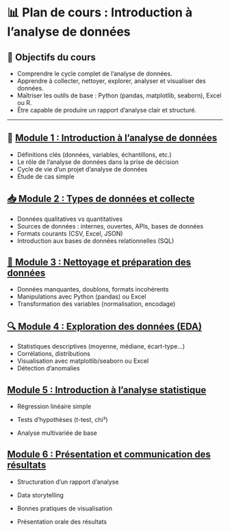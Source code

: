 # 📊 Plan de cours : Introduction à l’analyse de données

## 🎯 Objectifs du cours
- Comprendre le cycle complet de l’analyse de données.
- Apprendre à collecter, nettoyer, explorer, analyser et visualiser des données.
- Maîtriser les outils de base : Python (pandas, matplotlib, seaborn), Excel ou R.
- Être capable de produire un rapport d’analyse clair et structuré.

---

## 🧩 [Module 1 : Introduction à l’analyse de données](introduction-a-lanalyse-de-donnees.md)
- Définitions clés (données, variables, échantillons, etc.)
- Le rôle de l’analyse de données dans la prise de décision
- Cycle de vie d’un projet d’analyse de données
- Étude de cas simple

## [📥 Module 2 : Types de données et collecte](types-de-donnees-et-collecte.md)
- Données qualitatives vs quantitatives
- Sources de données : internes, ouvertes, APIs, bases de données
- Formats courants (CSV, Excel, JSON)
- Introduction aux bases de données relationnelles (SQL)

## [🧹 Module 3 : Nettoyage et préparation des données](nettoyage-et-preparation-des-donnees.md)
- Données manquantes, doublons, formats incohérents
- Manipulations avec Python (pandas) ou Excel
- Transformation des variables (normalisation, encodage)

## [🔍 Module 4 : Exploration des données (EDA)](exploration-des-donnees.md)
- Statistiques descriptives (moyenne, médiane, écart-type…)
- Corrélations, distributions
- Visualisation avec matplotlib/seaborn ou Excel
- Détection d’anomalies
## [Module 5 : Introduction à l’analyse statistique](introduction-a-lanalyse-statistique.md)
- Régression linéaire simple

- Tests d’hypothèses (t-test, chi²)

- Analyse multivariée de base

## [Module 6 : Présentation et communication des résultats](presentation-et-communication-des-resultats.md)
- Structuration d’un rapport d’analyse

- Data storytelling

- Bonnes pratiques de visualisation

- Présentation orale des résultats